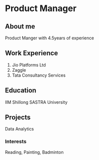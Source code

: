 # Product Manager
## About me
Product Manger with 4.5years of experience 

## Work Experience
1.	Jio Platforms Ltd
2.	Zaggle
3.	Tata Consultancy Services

## Education
IIM Shillong
SASTRA University

## Projects
Data Analytics

### Interests
Reading, Painting, Badminton


